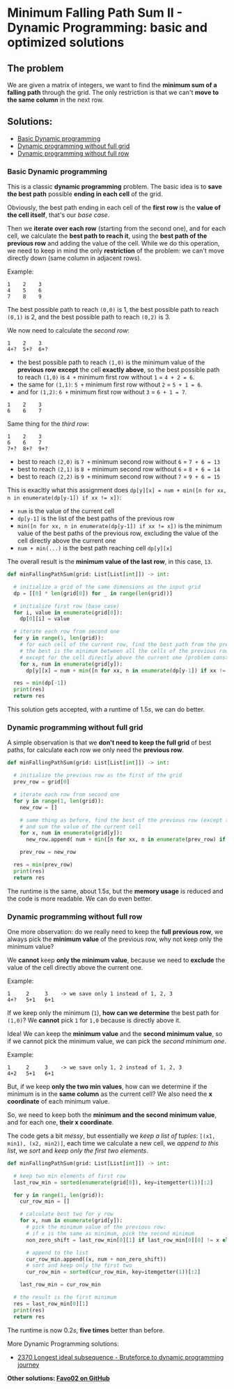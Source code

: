 # Minimum Falling Path Sum II - Dynamic Programming: basic and optimized solutions

## The problem

We are given a matrix of integers, we want to find the **minimum sum of a falling path** through the grid. The only restriction is that we can't **move to the same column** in the next row.

## Solutions:

- [Basic Dynamic programming](#basic-dynamic-programming)
- [Dynamic programming without full grid](#dynamic-programming-without-full-grid)
- [Dynamic programming without full row](#dynamic-programming-without-full-row)

### Basic Dynamic programming

This is a classic **dynamic programming** problem. The basic idea is to **save the best path** possible **ending in each cell** of the grid.

Obviously, the best path ending in each cell of the **first row** is the **value of the cell itself**, that's our _base case_.

Then we **iterate over each row** (starting from the second one), and for each cell, we calculate the **best path to reach it**, using the **best path of the previous row** and adding the value of the cell. While we do this operation, we need to keep in mind the only **restriction** of the problem: we can't move directly down (same column in adjacent rows).

Example:

```
1    2    3
4    5    6
7    8    9
```

The best possible path to reach `(0,0)` is 1, the best possible path to reach `(0,1)` is 2, and the best possible path to reach `(0,2)` is 3.

We now need to calculate the _second row_:

```
1    2    3
4+?  5+?  6+?
```

- the best possible path to reach `(1,0)` is the minimum value of the **previous row** **except** the cell **exactly above**, so the best possible path to reach `(1,0)` is `4 +` minimum first row without `1` = `4 + 2 = 6`.
- the same for `(1,1)`: `5 +` minimum first row without `2` = `5 + 1 = 6`.
- and for `(1,2)`: `6 +` minimum first row without `3` = `6 + 1 = 7`.

```
1    2    3
6    6    7
```

Same thing for the _third row_:

```
1    2    3
6    6    7
7+?  8+?  9+?
```

- best to reach `(2,0)` is `7 +` minimum second row without `6` = `7 + 6 = 13`
- best to reach `(2,1)` is `8 +` minimum second row without `6` = `8 + 6 = 14`
- best to reach `(2,2)` is `9 +` minimum second row without `7` = `9 + 6 = 15`

This is exacltly what this assignment does `dp[y][x] = num + min([n for xx, n in enumerate(dp[y-1]) if xx != x])`:

- `num` is the value of the current cell
- `dp[y-1]` is the list of the best paths of the previous row
- `min([n for xx, n in enumerate(dp[y-1]) if xx != x])` is the minimum value of the best paths of the previous row, excluding the value of the cell directly above the current one
- `num + min(...)` is the best path reaching cell `dp[y][x]`

The overall result is the **minimum value of the last row**, in this case, `13`.

```python
def minFallingPathSum(grid: List[List[int]]) -> int:

  # initialize a grid of the same dimensions as the input grid
  dp = [[0] * len(grid[0]) for _ in range(len(grid))]

  # initialize first row (base case)
  for i, value in enumerate(grid[0]):
    dp[0][i] = value

  # iterate each row from second one
  for y in range(1, len(grid)):
    # for each cell of the current row, find the best path from the previous row
    # the best is the minimum between all the cells of the previous row,
    # except for the cell directly above the current one (problem constraint)
    for x, num in enumerate(grid[y]):
      dp[y][x] = num + min([n for xx, n in enumerate(dp[y-1]) if xx != x])

  res = min(dp[-1])
  print(res)
  return res
```

This solution gets accepted, with a runtime of $1.5s$, we can do better.

### Dynamic programming without full grid

A simple observation is that we **don't need to keep the full grid** of best paths, for calculate each row we only need the **previous row**.

```python
def minFallingPathSum(grid: List[List[int]]) -> int:

  # initialize the previous row as the first of the grid
  prev_row = grid[0]

  # iterate each row from second one
  for y in range(1, len(grid)):
    new_row = []

    # same thing as before, find the best of the previous row (except the current column)
    # and sum the value of the current cell
    for x, num in enumerate(grid[y]):
      new_row.append( num + min([n for xx, n in enumerate(prev_row) if xx != x]) )

    prev_row = new_row

  res = min(prev_row)
  print(res)
  return res
```

The runtime is the same, about $1.5s$, but the **memory usage** is reduced and the code is more readable. We can do even better.

### Dynamic programming without full row

One more observation: do we really need to keep the **full previous row**, we always pick the **minimum value** of the previous row, why not keep only the minimum value?

We **cannot** keep **only the minimum value**, because we need to **exclude** the value of the cell directly above the current one.

Example:

```
1     2     3    -> we save only 1 instead of 1, 2, 3
4+?   5+1   6+1
```

If we keep only the minimum (`1`), **how can we determine** the best path for `(1,0)`? We **cannot** pick `1` for `1,0` because is directly above it.

Idea! We can keep the **minimum value** and the **second minimum value**, so if we cannot pick the minimum value, we can pick the _second minimum one_.

Example:

```
1     2     3    -> we save only 1, 2 instead of 1, 2, 3
4+2   5+1   6+1
```

But, if we keep **only the two min values**, how can we determine if the minimum is in the **same column** as the current cell? We also need the **x coordinate** of each minimum value.

So, we need to keep both the **minimum and the second minimum value**, and for each one, **their x coordinate**.

The code gets a bit _messy_, but essentially we _keep a list of tuples_: `[(x1, min1), (x2, min2)]`, each time we calculate a new cell, we _append to this list_, we _sort_ and _keep only the first two elements_.

```python
def minFallingPathSum(grid: List[List[int]]) -> int:

  # keep two min elements of first row
  last_row_min = sorted(enumerate(grid[0]), key=itemgetter(1))[:2]

  for y in range(1, len(grid)):
    cur_row_min = []

    # calculate best two for y row
    for x, num in enumerate(grid[y]):
      # pick the minimum value of the previous row:
      # if x is the same as minimum, pick the second minimum
      non_zero_shift = last_row_min[0][1] if last_row_min[0][0] != x else last_row_min[1][1]

      # append to the list
      cur_row_min.append((x, num + non_zero_shift))
      # sort and keep only the first two
      cur_row_min = sorted(cur_row_min, key=itemgetter(1))[:2]

    last_row_min = cur_row_min

  # the result is the first minimum
  res = last_row_min[0][1]
  print(res)
  return res
```

The runtime is now $0.2s$, **five times** better than before.

More Dynamic Programming solutions:

- [2370 Longest ideal subsequence - Bruteforce to dynamic programming journey](https://leetcode.com/problems/longest-ideal-subsequence/solutions/5072484/bruteforce-to-dynamic-programming-journey/)

**Other solutions: [Favo02 on GitHub](https://github.com/Favo02/leetcode)**

